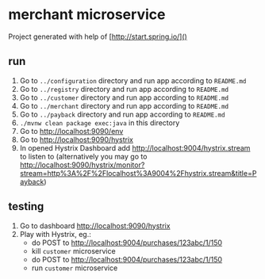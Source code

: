 merchant microservice
=====================

Project generated with help of [http://start.spring.io/]()

run
---

1. Go to `../configuration` directory and run app according to `README.md`
2. Go to `../registry` directory and run app according to `README.md`
3. Go to `../customer` directory and run app according to `README.md`
4. Go to `../merchant` directory and run app according to `README.md`
5. Go to `../payback` directory and run app according to `README.md`
6. `./mvnw clean package exec:java` in this directory
7. Go to [http://localhost:9090/env]()
8. Go to [http://localhost:9090/hystrix]()
9. In opened Hystrix Dashboard add [http://localhost:9004/hystrix.stream]() to listen to
   (alternatively you may go to [http://localhost:9090/hystrix/monitor?stream=http%3A%2F%2Flocalhost%3A9004%2Fhystrix.stream&title=Payback]())

testing
-------

1. Go to dashboard [http://localhost:9090/hystrix]()
2. Play with Hystrix, eg.:
   * do POST to [http://localhost:9004/purchases/123abc/1/150]()
   * kill `customer` microservice
   * do POST to [http://localhost:9004/purchases/123abc/1/150]()
   * run `customer` microservice


